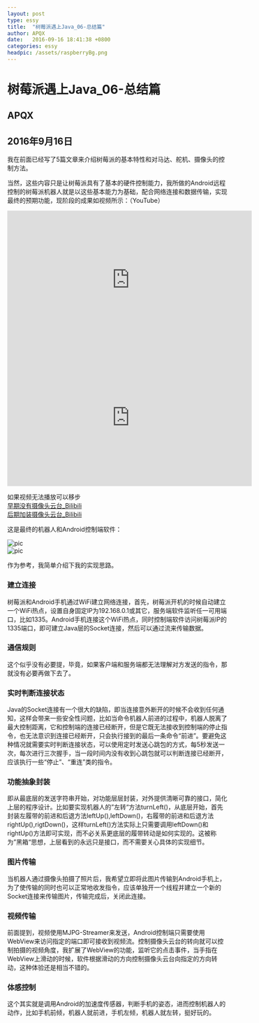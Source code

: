 ```yaml
---
layout: post
type: essy
title:  "树莓派遇上Java_06-总结篇"
author: APQX
date:   2016-09-16 18:41:38 +0800
categories: essy
headpic: /assets/raspberryBg.png
---
```


# 树莓派遇上Java_06-总结篇

## APQX

## 2016年9月16日

我在前面已经写了5篇文章来介绍树莓派的基本特性和对马达、舵机、摄像头的控制方法。

当然，这些内容只是让树莓派具有了基本的硬件控制能力，我所做的Android远程控制的树莓派机器人就是以这些基本能力为基础，配合网络连接和数据传输，实现最终的预期功能，现阶段的成果如视频所示：（YouTube）

<div class="video-container">
    <iframe width="560" height="315" src="https://www.youtube.com/embed/BAO-kUrUXHE" frameborder="0" allow="autoplay; encrypted-media"
                    allowfullscreen></iframe>
</div>

<div class="video-container">
    <iframe width="560" height="315" src="https://www.youtube.com/embed/12PzVuJvgvw" frameborder="0" allow="autoplay; encrypted-media"
                    allowfullscreen></iframe>
</div>

如果视频无法播放可以移步  
[早期没有摄像头云台_Bilibili](https://www.bilibili.com/video/av7220639/?p=1)   
[后期加装摄像头云台_Bilibili](https://www.bilibili.com/video/av7220639/?p=2)

这是最终的机器人和Android控制端软件：

<div class="row">
    <div class="col s8">
        <img class="materialboxed responsive-img" src="{{ "/assets/piRobot_01.jpg" }}" alt="pic">
    </div>
    <div class="col s4">
        <img class="materialboxed responsive-img" src="{{ "/assets/piController.png" }}" alt="pic">
    </div>
</div>

作为参考，我简单介绍下我的实现思路。

### 建立连接

树莓派和Android手机通过WiFi建立网络连接，首先，树莓派开机的时候自动建立一个WiFi热点，设置自身固定IP为192.168.0.1或其它，服务端软件监听任一可用端口，比如1335。Android手机连接这个WiFi热点，同时控制端软件访问树莓派IP的1335端口，即可建立Java层的Socket连接，然后可以通过流来传输数据。

### 通信规则

这个似乎没有必要提，毕竟，如果客户端和服务端都无法理解对方发送的指令，那就没有必要再做下去了。

### 实时判断连接状态

Java的Socket连接有一个很大的缺陷，即当连接意外断开的时候不会收到任何通知，这样会带来一些安全性问题，比如当命令机器人前进的过程中，机器人脱离了最大控制距离，它和控制端的连接已经断开，但是它既无法接收到控制端的停止指令，也无法意识到连接已经断开，只会执行接到的最后一条命令“前进”。要避免这种情况就需要实时判断连接状态，可以使用定时发送心跳包的方式，每5秒发送一次，每次进行三次握手，当一段时间内没有收到心跳包就可以判断连接已经断开，应该执行一些“停止”、“重连”类的指令。

### 功能抽象封装

即从最底层的发送字符串开始，对功能层层封装，对外提供清晰可靠的接口，简化上层的程序设计。比如要实现机器人的”左转“方法turnLeft()，从底层开始，首先封装左履带的前进和后退方法leftUp(),leftDown()，右履带的前进和后退方法rightUp(),rigtDown()，这样turnLeft()方法实际上只需要调用leftDown()和rightUp()方法即可实现，而不必关系更底层的履带转动是如何实现的。这被称为”黑箱“思想，上层看到的永远只是接口，而不需要关心具体的实现细节。

### 图片传输

当机器人通过摄像头拍摄了照片后，我希望立即将此图片传输到Android手机上，为了使传输的同时也可以正常地收发指令，应该单独开一个线程并建立一个新的Socket连接来传输图片，传输完成后，关闭此连接。

### 视频传输

前面提到，视频使用MJPG-Streamer来发送，Android控制端只需要使用WebView来访问指定的端口即可接收到视频流。控制摄像头云台的转向就可以控制拍摄的视频角度，我扩展了WebView的功能，监听它的点击事件，当手指在WebView上滑动的时候，软件根据滑动的方向控制摄像头云台向指定的方向转动，这种体验还是相当不错的。

### 体感控制

这个其实就是调用Android的加速度传感器，判断手机的姿态，进而控制机器人的动作，比如手机前倾，机器人就前进，手机左倾，机器人就左转，挺好玩的。